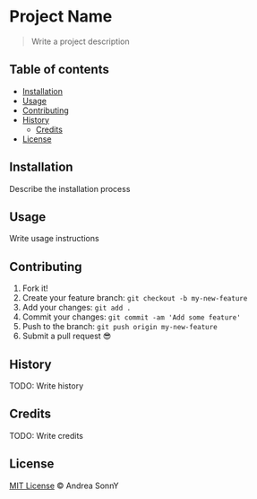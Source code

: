 # Project Name

> Write a project description

## Table of contents

* [Installation](#installation)
* [Usage](#usage)
* [Contributing](#contributing)
* [History](#history)
  * [Credits](#credits)
* [License](#license)
  
## Installation

Describe the installation process

## Usage

Write usage instructions

## Contributing

1.  Fork it!
1.  Create your feature branch: `git checkout -b my-new-feature`
1.  Add your changes: `git add .`
1.  Commit your changes: `git commit -am 'Add some feature'`
1.  Push to the branch: `git push origin my-new-feature`
1.  Submit a pull request :sunglasses:

## History

TODO: Write history

## Credits

TODO: Write credits

## License

[MIT License](https://andreasonny.mit-license.org/2016-2017) © Andrea SonnY